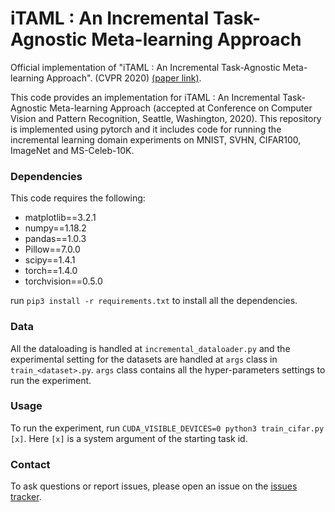 # iTAML : An Incremental Task-Agnostic Meta-learning Approach
Official implementation of "iTAML : An Incremental Task-Agnostic Meta-learning Approach". (CVPR 2020) [(paper link)](http://papers.nips.cc/paper/9429-random-path-selection-for-continual-learning). 


This code provides an implementation for iTAML : An Incremental Task-Agnostic Meta-learning Approach (accepted at Conference on Computer Vision and Pattern Recognition, Seattle, Washington, 2020). This repository is implemented using pytorch and it includes code for running the incremental learning domain experiments on MNIST, SVHN, CIFAR100, ImageNet and MS-Celeb-10K.


### Dependencies
This code requires the following:
* matplotlib==3.2.1
* numpy==1.18.2
* pandas==1.0.3
* Pillow==7.0.0
* scipy==1.4.1
* torch==1.4.0
* torchvision==0.5.0

run `pip3 install -r requirements.txt` to install all the dependencies. 

### Data
All the dataloading is handled at `incremental_dataloader.py` and the experimental setting for the datasets are handled at `args` class in `train_<dataset>.py`. `args` class contains all the hyper-parameters settings to run the experiment.

### Usage
To run the experiment, run `CUDA_VISIBLE_DEVICES=0 python3 train_cifar.py [x]`. Here `[x]` is a system argument of the starting task id. 

### Contact
To ask questions or report issues, please open an issue on the [issues tracker](https://github.com/brjathu/iTAML/issues).

